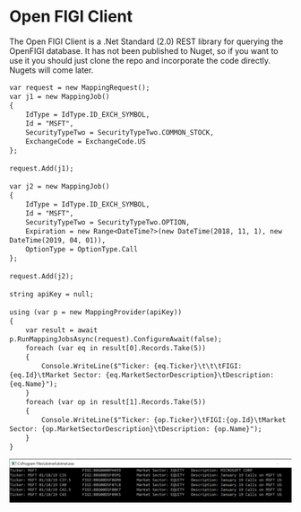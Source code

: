 ﻿# Open FIGI Client #

The Open FIGI Client is a .Net Standard (2.0) REST library for querying the OpenFIGI database.  It has not been published to Nuget, so if you want to use it you should just clone the repo and incorporate the code directly.  Nugets will come later.  

```
var request = new MappingRequest();
var j1 = new MappingJob()
{
    IdType = IdType.ID_EXCH_SYMBOL,
    Id = "MSFT",
    SecurityTypeTwo = SecurityTypeTwo.COMMON_STOCK,
    ExchangeCode = ExchangeCode.US
};

request.Add(j1);

var j2 = new MappingJob()
{
    IdType = IdType.ID_EXCH_SYMBOL,
    Id = "MSFT",
    SecurityTypeTwo = SecurityTypeTwo.OPTION,
    Expiration = new Range<DateTime?>(new DateTime(2018, 11, 1), new DateTime(2019, 04, 01)),
    OptionType = OptionType.Call
};

request.Add(j2);

string apiKey = null;

using (var p = new MappingProvider(apiKey))
{
    var result = await p.RunMappingJobsAsync(request).ConfigureAwait(false);
    foreach (var eq in result[0].Records.Take(5))
    {
        Console.WriteLine($"Ticker: {eq.Ticker}\t\t\tFIGI:{eq.Id}\tMarket Sector: {eq.MarketSectorDescription}\tDescription: {eq.Name}"); 
    }
    foreach (var op in result[1].Records.Take(5))
    {
        Console.WriteLine($"Ticker: {op.Ticker}\tFIGI:{op.Id}\tMarket Sector: {op.MarketSectorDescription}\tDescription: {op.Name}"); 
    }
}
```

![](.\output.png)

